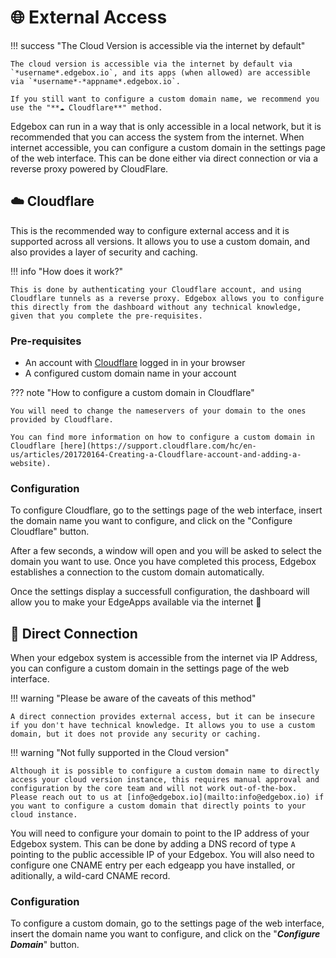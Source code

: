 # 🌐 External Access

!!! success "The Cloud Version is accessible via the internet by default"

    The cloud version is accessible via the internet by default via `*username*.edgebox.io`, and its apps (when allowed) are accessible via `*username*-*appname*.edgebox.io`.

    If you still want to configure a custom domain name, we recommend you use the "**☁️ Cloudflare**" method.

Edgebox can run in a way that is only accessible in a local network, but it is recommended that you can access the system from the internet.
When internet accessible, you can configure a custom domain in the settings page of the web interface. This can be done either via direct connection or via a reverse proxy powered by CloudFlare.

## ☁️ Cloudflare

This is the recommended way to configure external access and it is supported across all versions. It allows you to use a custom domain, and also provides a layer of security and caching.

!!! info "How does it work?"

    This is done by authenticating your Cloudflare account, and using Cloudflare tunnels as a reverse proxy. Edgebox allows you to configure this directly from the dashboard without any technical knowledge, given that you complete the pre-requisites.

### Pre-requisites

- An account with [Cloudflare](https://www.cloudflare.com/) logged in in your browser
- A configured custom domain name in your account

??? note "How to configure a custom domain in Cloudflare"

    You will need to change the nameservers of your domain to the ones provided by Cloudflare.

    You can find more information on how to configure a custom domain in Cloudflare [here](https://support.cloudflare.com/hc/en-us/articles/201720164-Creating-a-Cloudflare-account-and-adding-a-website).

### Configuration

To configure Cloudflare, go to the settings page of the web interface, insert the domain name you want to configure, and click on the "Configure Cloudflare" button.

After a few seconds, a window will open and you will be asked to select the domain you want to use. Once you have completed this process, Edgebox establishes a connection to the custom domain automatically.

Once the settings display a successfull configuration, the dashboard will allow you to make your EdgeApps available via the internet 🎉

## 🔗 Direct Connection

When your edgebox system is accessible from the internet via IP Address, you can configure a custom domain in the settings page of the web interface.

!!! warning "Please be aware of the caveats of this method"

    A direct connection provides external access, but it can be insecure if you don't have technical knowledge. It allows you to use a custom domain, but it does not provide any security or caching.

!!! warning "Not fully supported in the Cloud version"

    Although it is possible to configure a custom domain name to directly access your cloud version instance, this requires manual approval and configuration by the core team and will not work out-of-the-box. Please reach out to us at [info@edgebox.io](mailto:info@edgebox.io) if you want to configure a custom domain that directly points to your cloud instance.

You will need to configure your domain to point to the IP address of your Edgebox system. This can be done by adding a DNS record of type `A` pointing to the public accessible IP of your Edgebox. You will also need to configure one CNAME entry per each edgeapp you have installed, or aditionally, a wild-card CNAME record.

### Configuration

To configure a custom domain, go to the settings page of the web interface, insert the domain name you want to configure, and click on the "_**Configure Domain**_" button.
